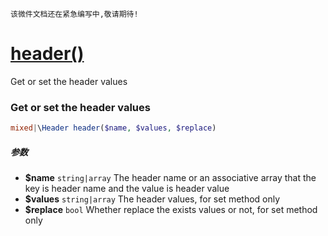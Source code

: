     该微件文档还在紧急编写中,敬请期待!
[header()](http://twinh.github.io/widget/api/header)
====================================================

Get or set the header values

### Get or set the header values
```php
mixed|\Header header($name, $values, $replace)
```

##### 参数
* **$name** `string|array` The header name or an associative array
                              that the key is header name and the value
                              is header value
* **$values** `string|array` The header values, for set method only
* **$replace** `bool` Whether replace the exists values or not, for set method only

